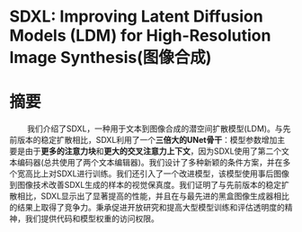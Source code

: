 # SDXL: Improving Latent Diffusion Models (LDM) for High-Resolution Image Synthesis(图像合成)

# 摘要
&nbsp;&nbsp;&nbsp;&nbsp;&nbsp;&nbsp;&nbsp;&nbsp;我们介绍了SDXL，一种用于文本到图像合成的潜空间扩散模型(LDM)。与先前版本的稳定扩散相比，SDXL利用了一个**三倍大的UNet骨干**：模型参数增加主要是由于**更多的注意力块**和**更大的交叉注意力上下文**，因为SDXL使用了第二个文本编码器(总共使用了两个文本编辑器)。我们设计了多种新颖的条件方案，并在多个宽高比上对SDXL进行训练。我们还引入了一个改进模型，该模型使用事后图像到图像技术改善SDXL生成的样本的视觉保真度。我们证明了与先前版本的稳定扩散相比，SDXL显示出了显著提高的性能，并且在与最先进的黑盒图像生成器相比的结果上取得了竞争力。秉承促进开放研究和提高大型模型训练和评估透明度的精神，我们提供代码和模型权重的访问权限。
